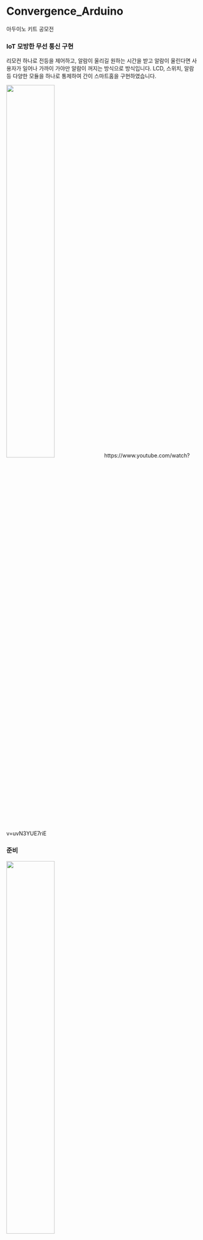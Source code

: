# Convergence_Arduino
아두이노 키트 공모전

### IoT 모방한 무선 통신 구현
리모컨 하나로 전등을 제어하고, 알람이 울리길 원하는 시간을 받고 알람이 울린다면 사용자가 일어나 가까이 가야만 알람이 꺼지는 방식으로 방식입니다. LCD, 스위치, 알람 등 다양한 모듈을 하나로 통제하여 간이 스마트홈을 구현하였습니다.  


<img src = "https://github.com/ssoxong/Convergence_Arduino/assets/112956015/9938ca2a-6a2d-48d2-844f-e9a0afe529d2" width="50%" height="50%">  
https://www.youtube.com/watch?v=uvN3YUE7riE

### 준비
<img src = "https://github.com/ssoxong/Convergence_Arduino/assets/112956015/6c6728bb-9ad8-48ad-a017-592681136a3e" width="50%" height="50%">  

100~220Ω 저항, LED, IR센서&리모컨, 가변저항, 서보모터, 초음파 센서, 수동 부저, LCD 

### 회로도
<img src = "https://github.com/ssoxong/Convergence_Arduino/assets/112956015/927aec3b-14fc-4a1b-b7a5-bec2a24bd2f3" width="50%" height="50%">  


### 모듈별 기능 명세
|모듈명|기능|
|------|----|
서보모터|각도 조절을 통해 전등 스위치를 제어한다.
초음파 센서|사용자가 가까이 있는지 확인한다.
적외선 수신 센서 & 리모컨|리모컨을 이용해 원하는 버튼을 누르면 적외선 센서를 통해 해당 입력을 수신한다.
|LCD(+가변저항)|LCD를 통하여 현재 어떠한 기능이 동작되고 있고, 알람이 울리기까지 시간은 얼마나 남았는지 사용자에게 알려준다. 가변저항을 통해 LCD의 밝기를 조절한다.|
LED|리모컨의 입력이 있을 때, 정상적으로 입력되었다면 LED를 깜빡인다.
수동 부저|해당 부저를 통해 알람을 울린다. 계이름을 직접 입력하여 멜로디를 바꿀 수 있으며, 해당 프로젝트에서는 ‘학교 종’ 노래를 이용하였다.
